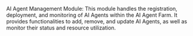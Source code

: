 AI Agent Management Module: This module handles the registration, deployment, and monitoring of AI Agents within the AI Agent Farm. It provides functionalities to add, remove, and update AI Agents, as well as monitor their status and resource utilization.